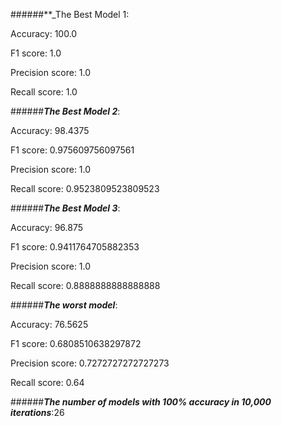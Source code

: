 
######**_The Best Model 1: 

Accuracy: 100.0 

F1 score: 1.0

Precision score: 1.0

Recall score: 1.0

######**_The Best Model 2_**: 

Accuracy: 98.4375 

F1 score: 0.975609756097561

Precision score: 1.0

Recall score: 0.9523809523809523

######**_The Best Model 3_**: 

Accuracy: 96.875 

F1 score: 0.9411764705882353

Precision score: 1.0

Recall score: 0.8888888888888888

######**_The worst model_**: 

Accuracy: 76.5625 

F1 score: 0.6808510638297872

Precision score: 0.7272727272727273

Recall score: 0.64

######**_The number of models with 100% accuracy in 10,000 iterations_**:26